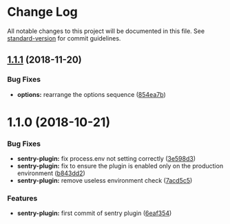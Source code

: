 # Change Log

All notable changes to this project will be documented in this file. See [standard-version](https://github.com/conventional-changelog/standard-version) for commit guidelines.

<a name="1.1.1"></a>
## [1.1.1](https://github.com/liz282907/vue-cli-plugin-sentry/compare/v1.1.0...v1.1.1) (2018-11-20)


### Bug Fixes

* **options:**  rearrange the options sequence ([854ea7b](https://github.com/liz282907/vue-cli-plugin-sentry/commit/854ea7b))



<a name="1.1.0"></a>
# 1.1.0 (2018-10-21)


### Bug Fixes

* **sentry-plugin:** fix process.env not setting correctly ([3e598d3](https://github.com/liz282907/vue-cli-plugin-sentry/commit/3e598d3))
* **sentry-plugin:** fix to ensure the plugin is enabled only on the production environment ([b843dd2](https://github.com/liz282907/vue-cli-plugin-sentry/commit/b843dd2))
* **sentry-plugin:** remove useless environment check ([7acd5c5](https://github.com/liz282907/vue-cli-plugin-sentry/commit/7acd5c5))


### Features

* **sentry-plugin:** first commit of sentry plugin ([6eaf354](https://github.com/liz282907/vue-cli-plugin-sentry/commit/6eaf354))
